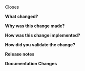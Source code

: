 <!--
Use # to add the issue this pull request is related to.
nb: This is the Github issue number, not a Zenhub link.
Do not use any punctuation or bullet points.
eg:
Closes #1234
Fixes #5678
-->
Closes

<!--
Describe what has changed in this PR.
For UI changes also include a screenshot.
-->
**What changed?**


<!-- Tell your future self why have you made these changes -->
**Why was this change made?**


<!--
Explain to your reviewers the key implementation points, including why you made
certain choices in favour of others. Highlight key areas of the code which need
extra attention, and also indicate which parts are less relevant (eg renaming,
refactoring, etc
-->
**How was this change implemented?**


<!--
How have you verified this change/product value? Tested locally?
Added integration/acceptance test(s)?
Unit tests are required.
-->
**How did you validate the change?**


<!--
Is it notable for release? e.g. schema updates, configuration or data migration
required? If so, please mention it.
-->
**Release notes**


<!--
Are there any documentation updates that should be made for these changes? We want to keep these sources up to date:
- user-guide: https://docs.gitops.weave.works
- internal docs: https://github.com/weaveworks/weave-gitops-enterprise/tree/main/docs
- architecture docs: https://github.com/weaveworks/weave-gitops-enterprise/blob/main/docs/architecture
-->
**Documentation Changes**
